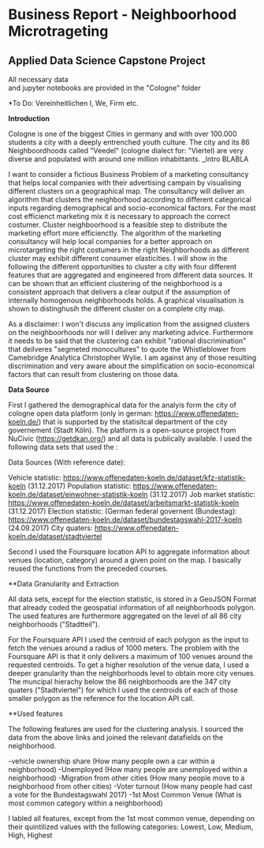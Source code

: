 # Business Report - Neighboorhood Microtrageting

## Applied Data Science Capstone Project

All necessary data <br/> and jupyter notebooks are provided in the "Cologne" folder

*To Do: Vereinheitlichen I, We, Firm etc.

**Introduction** 

Cologne is one of the biggest Cities in germany and with over 100.000 students a city with a deeply entrenched youth culture. The city and its 86 Neighboordhoods called "Veedel" (cologne dialect for: "Viertel) are very diverse and populated with around one million inhabittants. _Intro BLABLA

I want to consider a fictious Business Problem of a marketing consultancy that helps local companies with their advertising campain by visualising different clusters on a geographical map. The consultancy will deliver an algorithm that clusters the neighborhood according to different categorical inputs regarding demographical and socio-economical factors. For the most cost efficienct marketing mix it is necessary to approach the correct costumer. Cluster neighboorhood is a feasible step to distribute the marketing effort more efficienctly. The algorithm of the marketing consultancy will help local companies for a better approach on microtargeting the right costumers in the right Neighborhoods as different cluster may exhibit different consumer elasticities. I will show in the following the different opportunities to cluster a city with four different features that are aggregated and engineered from different data sources. It can be shown that an efficient clustering of the neighborhood is a consistent approach that delivers a clear output if the assumption of internally homogenous neighborhoods holds. A graphical visualisation is shown to distinghusih the different cluster on a complete city map.

As a disclaimer: I won't discuss any implication from the assigned clusters on the neighboorhoods nor will I deliver any marketing advice. Furthermore it needs to be said that the clustering can exhibit "rational discrimination" that deilveres "segmeted monocultures" to quote the Whistleblower from Camebridge Analytica Christopher Wylie. I am against any of those resulting discrimination and very aware about the simplification on socio-economical factors that can result from clustering on those data.

**Data Source**

First I gathered the demographical data for the analyis form the city of cologne open data platform  (only in german: https://www.offenedaten-koeln.de/) that is supported by the statisitcal department of the city governement (Stadt Köln). The platform is a open-source project from NuCivic (https://getdkan.org/) and all data is publically available. I used the following data sets that used the :

Data Sources (With reference date):

Vehicle statistic: https://www.offenedaten-koeln.de/dataset/kfz-statistik-koeln (31.12.2017)
Population statistic: https://www.offenedaten-koeln.de/dataset/einwohner-statistik-koeln (31.12.2017)
Job market statistic: https://www.offenedaten-koeln.de/dataset/arbeitsmarkt-statistik-koeln (31.12.2017)
Election statistic: (German federal governent (Bundestag): https://www.offenedaten-koeln.de/dataset/bundestagswahl-2017-koeln (24.09.2017)
City quaters: https://www.offenedaten-koeln.de/dataset/stadtviertel

Second I used the Foursquare location API to aggregate information about venues (location, category) around a given point on the map. I basically reused the functions from the preceded courses.

**Data Granularity and Extraction

All data sets, except for the election statistic, is stored in a GeoJSON Format that already coded the geospatial information of all neighborhoods polygon. The used features are furthermore aggregated on the level of all 86 city neighborhoods ("Stadtteil").

For the Foursquare API I used the centroid of each polygon as the input to fetch the venues around a radius of 1000 meters. The problem with the Foursquare API is that it only delivers a maximum of 100 venues around the requested centroids. To get a higher resolution of the venue data, I used a deeper granularity than the neighborhoods level to obtain more city venues. The muncipal hierachy below the 86 neighborhoods are the 347 city quaters ("Stadtviertel") for which I used the centroids of each of those smaller polygon as the reference for the location API call.

**Used features

The following features are used for the clustering analysis. I sourced the data from the above links and joined the relevant datafields on the neighborhood.

-vehicle ownership share (How many people own a car within a neighborhood)
-Unemployed (How many people are unemployed within a neighborhood)
-Migration from other cities (How many people move to a neighborhood from other cities)
-Voter turnout (How many people had cast a vote for the Bundestagswahl 2017)
-1st Most Common Venue (What is most common category within a neighborhood)

I labled all features, except from the 1st most common venue, depending on their quintilized values with the following categories: Lowest, Low, Medium, High, Highest





